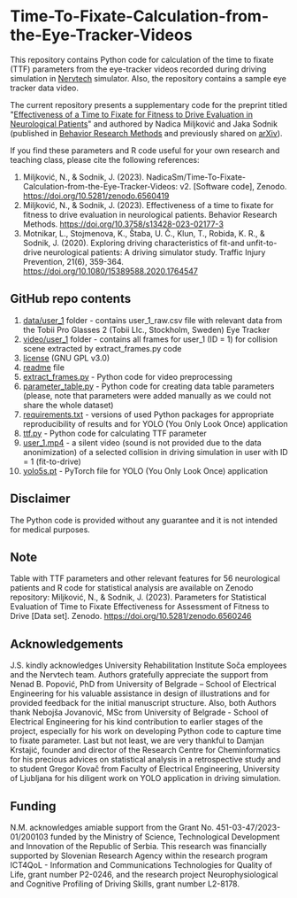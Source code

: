 # Time-To-Fixate-Calculation-from-the-Eye-Tracker-Videos
This repository contains Python code for calculation of the time to fixate (TTF) parameters from the eye-tracker videos recorded during driving simulation in [Nervtech](https://www.nervtech.com/) simulator. Also, the repository contains a sample eye tracker data video.

The current repository presents a supplementary code for the preprint titled "[Effectiveness of a Time to Fixate for Fitness to Drive Evaluation in Neurological Patients](https://doi.org/10.3758/s13428-023-02177-3)" and authored by Nadica Miljković and Jaka Sodnik (published in [Behavior Research Methods](https://www.springer.com/journal/13428) and previously shared on [arXiv](https://arxiv.org/ftp/arxiv/papers/2205/2205.08942.pdf)).

If you find these parameters and R code useful for your own research and teaching class, please cite the following references:

1) Miljković, N., & Sodnik, J. (2023). NadicaSm/Time-To-Fixate-Calculation-from-the-Eye-Tracker-Videos: v2. [Software code], Zenodo. https://doi.org/10.5281/zenodo.6560419
2) Miljković, N., & Sodnik, J. (2023). Effectiveness of a time to fixate for fitness to drive evaluation in neurological patients. Behavior Research Methods. https://doi.org/10.3758/s13428-023-02177-3
3) Motnikar, L., Stojmenova, K., Štaba, U. Č., Klun, T., Robida, K. R., & Sodnik, J. (2020). Exploring driving characteristics of fit-and unfit-to-drive neurological patients: A driving simulator study. Traffic Injury Prevention, 21(6), 359-364. https://doi.org/10.1080/15389588.2020.1764547

## GitHub repo contents
1) [data/user_1](https://github.com/NadicaSm/Time-To-Fixate-Calculation-from-the-Eye-Tracker-Videos/tree/main/data/user_1) folder - contains user_1_raw.csv file with relevant data from the Tobii Pro Glasses 2 (Tobii Llc., Stockholm, Sweden) Eye Tracker
2) [video/user_1](https://github.com/NadicaSm/Time-To-Fixate-Calculation-from-the-Eye-Tracker-Videos/tree/main/video/user_1) folder - contains all frames for user_1 (ID = 1) for collision scene extracted by extract_frames.py code
3) [license](https://github.com/NadicaSm/Time-To-Fixate-Calculation-from-the-Eye-Tracker-Videos/blob/main/LICENSE) (GNU GPL v3.0)
4) [readme](https://github.com/NadicaSm/Time-To-Fixate-Calculation-from-the-Eye-Tracker-Videos/blob/main/README.md) file
5) [extract_frames.py](https://github.com/NadicaSm/Time-To-Fixate-Calculation-from-the-Eye-Tracker-Videos/blob/main/extract_frames.py) - Python code for video preprocessing
7) [parameter_table.py](https://github.com/NadicaSm/Time-To-Fixate-Calculation-from-the-Eye-Tracker-Videos/blob/main/parameter_table.py) - Python code for creating data table parameters (please, note that parameters were added manually as we could not share the whole dataset)
8) [requirements.txt](https://github.com/NadicaSm/Time-To-Fixate-Calculation-from-the-Eye-Tracker-Videos/blob/main/requirements.txt) - versions of used Python packages for appropriate reproducibility of results and for YOLO (You Only Look Once) application
9) [ttf.py](https://github.com/NadicaSm/Time-To-Fixate-Calculation-from-the-Eye-Tracker-Videos/blob/main/ttf.py) - Python code for calculating TTF parameter
10) [user_1.mp4](https://github.com/NadicaSm/Time-To-Fixate-Calculation-from-the-Eye-Tracker-Videos/blob/main/user_1.mp4) -  a silent video (sound is not provided due to the data anonimization) of a selected collision in driving simulation in user with ID = 1 (fit-to-drive)
11) [yolo5s.pt](https://github.com/NadicaSm/Time-To-Fixate-Calculation-from-the-Eye-Tracker-Videos/blob/main/yolov5s.pt) - PyTorch file for YOLO (You Only Look Once) application

## Disclaimer
The Python code is provided without any guarantee and it is not intended for medical purposes.

## Note
Table with TTF parameters and other relevant features for 56 neurological patients and R code for statistical analysis are available on Zenodo repository: Miljković, N., & Sodnik, J. (2023). Parameters for Statistical Evaluation of Time to Fixate Effectiveness for Assessment of Fitness to Drive [Data set]. Zenodo. https://doi.org/10.5281/zenodo.6560246

## Acknowledgements
J.S. kindly acknowledges University Rehabilitation Institute Soča employees and the Nervtech team. Authors gratefully appreciate the support from Nenad B. Popović, PhD from University of Belgrade – School of Electrical Engineering for his valuable assistance in design of illustrations and for provided feedback for the initial manuscript structure. Also, both Authors thank Nebojša Jovanović, MSc from University of Belgrade - School of Electrical Engineering for his kind contribution to earlier stages of the project, especially for his work on developing Python code to capture time to fixate parameter. Last but not least, we are very thankful to Damjan Krstajić, founder and director of the Research Centre for Cheminformatics for his precious advices on statistical analysis in a retrospective study and to student Gregor Kovač from Faculty of Electrical Engineering, University of Ljubljana for his diligent work on YOLO application in driving simulation.

## Funding
N.M. acknowledges amiable support from the Grant No. 451-03-47/2023-01/200103 funded by the Ministry of Science, Technological Development and Innovation of the Republic of Serbia. This research was financially supported by Slovenian Research Agency within the research program ICT4QoL - Information and Communications Technologies for Quality of Life, grant number P2-0246, and the research project Neurophysiological and Cognitive Profiling of Driving Skills, grant number L2-8178.
